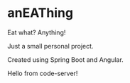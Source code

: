 # anEAThing
Eat what? Anything! 

Just a small personal project.

Created using Spring Boot and Angular.

Hello from code-server!
